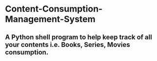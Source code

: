# Content-Consumption-Management-System

## A Python shell program to help keep track of all your contents i.e. Books, Series, Movies consumption.